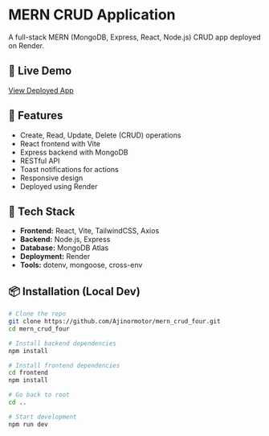 # MERN CRUD Application

A full-stack MERN (MongoDB, Express, React, Node.js) CRUD app deployed on Render.

## 🔗 Live Demo

[View Deployed App](https://mern-crud-four.onrender.com)

## 🚀 Features

- Create, Read, Update, Delete (CRUD) operations
- React frontend with Vite
- Express backend with MongoDB
- RESTful API
- Toast notifications for actions
- Responsive design
- Deployed using Render

## 🧰 Tech Stack

- **Frontend:** React, Vite, TailwindCSS, Axios
- **Backend:** Node.js, Express
- **Database:** MongoDB Atlas
- **Deployment:** Render
- **Tools:** dotenv, mongoose, cross-env

## 📦 Installation (Local Dev)

```bash
# Clone the repo
git clone https://github.com/Ajinormotor/mern_crud_four.git
cd mern_crud_four

# Install backend dependencies
npm install

# Install frontend dependencies
cd frontend
npm install

# Go back to root
cd ..

# Start development
npm run dev
